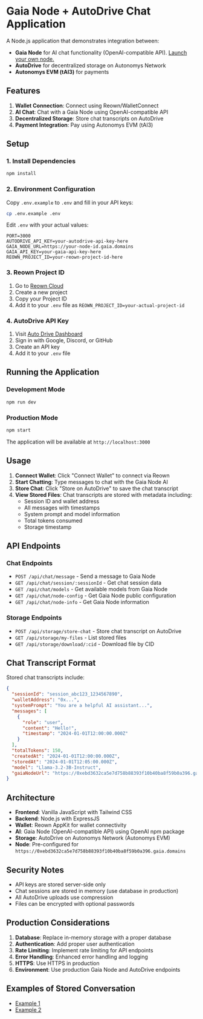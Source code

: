 # Gaia Node + AutoDrive Chat Application

A Node.js application that demonstrates integration between:
- **Gaia Node** for AI chat functionality (OpenAI-compatible API). [Launch your own node.](https://docs.gaianet.ai/getting-started/quick-start/)
- **AutoDrive** for decentralized storage on Autonomys Network
- **Autonomys EVM (tAI3)** for payments

## Features

1. **Wallet Connection**: Connect using Reown/WalletConnect
2. **AI Chat**: Chat with a Gaia Node using OpenAI-compatible API
3. **Decentralized Storage**: Store chat transcripts on AutoDrive
4. **Payment Integration**: Pay using Autonomys EVM (tAI3)

## Setup

### 1. Install Dependencies

```bash
npm install
```

### 2. Environment Configuration

Copy `.env.example` to `.env` and fill in your API keys:

```bash
cp .env.example .env
```

Edit `.env` with your actual values:
```
PORT=3000
AUTODRIVE_API_KEY=your-autodrive-api-key-here
GAIA_NODE_URL=https://your-node-id.gaia.domains
GAIA_API_KEY=your-gaia-api-key-here
REOWN_PROJECT_ID=your-reown-project-id-here
```

### 3. Reown Project ID

1. Go to [Reown Cloud](https://cloud.reown.com/)
2. Create a new project
3. Copy your Project ID
4. Add it to your `.env` file as `REOWN_PROJECT_ID=your-actual-project-id`

### 4. AutoDrive API Key

1. Visit [Auto Drive Dashboard](https://auto-drive.autonomys.xyz/)
2. Sign in with Google, Discord, or GitHub
3. Create an API key
4. Add it to your `.env` file

## Running the Application

### Development Mode
```bash
npm run dev
```

### Production Mode
```bash
npm start
```

The application will be available at `http://localhost:3000`

## Usage

1. **Connect Wallet**: Click "Connect Wallet" to connect via Reown
2. **Start Chatting**: Type messages to chat with the Gaia Node AI
3. **Store Chat**: Click "Store on AutoDrive" to save the chat transcript
4. **View Stored Files**: Chat transcripts are stored with metadata including:
   - Session ID and wallet address
   - All messages with timestamps
   - System prompt and model information
   - Total tokens consumed
   - Storage timestamp

## API Endpoints

### Chat Endpoints
- `POST /api/chat/message` - Send a message to Gaia Node
- `GET /api/chat/session/:sessionId` - Get chat session data
- `GET /api/chat/models` - Get available models from Gaia Node
- `GET /api/chat/node-config` - Get Gaia Node public configuration
- `GET /api/chat/node-info` - Get Gaia Node information

### Storage Endpoints
- `POST /api/storage/store-chat` - Store chat transcript on AutoDrive
- `GET /api/storage/my-files` - List stored files
- `GET /api/storage/download/:cid` - Download file by CID

## Chat Transcript Format

Stored chat transcripts include:
```json
{
  "sessionId": "session_abc123_1234567890",
  "walletAddress": "0x...",
  "systemPrompt": "You are a helpful AI assistant...",
  "messages": [
    {
      "role": "user",
      "content": "Hello!",
      "timestamp": "2024-01-01T12:00:00.000Z"
    }
  ],
  "totalTokens": 150,
  "createdAt": "2024-01-01T12:00:00.000Z",
  "storedAt": "2024-01-01T12:05:00.000Z",
  "model": "Llama-3.2-3B-Instruct",
  "gaiaNodeUrl": "https://0xebd3632ca5e7d758b88393f10b40ba8f59b0a396.gaia.domains"
}
```

## Architecture

- **Frontend**: Vanilla JavaScript with Tailwind CSS
- **Backend**: Node.js with ExpressJS
- **Wallet**: Reown AppKit for wallet connectivity
- **AI**: Gaia Node (OpenAI-compatible API) using OpenAI npm package
- **Storage**: AutoDrive on Autonomys Network (Autonomys EVM)
- **Node**: Pre-configured for `https://0xebd3632ca5e7d758b88393f10b40ba8f59b0a396.gaia.domains`

## Security Notes

- API keys are stored server-side only
- Chat sessions are stored in memory (use database in production)
- All AutoDrive uploads use compression
- Files can be encrypted with optional passwords

## Production Considerations

1. **Database**: Replace in-memory storage with a proper database
2. **Authentication**: Add proper user authentication
3. **Rate Limiting**: Implement rate limiting for API endpoints
4. **Error Handling**: Enhanced error handling and logging
5. **HTTPS**: Use HTTPS in production
6. **Environment**: Use production Gaia Node and AutoDrive endpoints

## Examples of Stored Conversation

- [Example 1](https://gateway.autonomys.xyz/file/bafkr6id56ls6qzcvpngpjfuyjouo4sx3gqclmd32pgvnzru5u6h4rczfg4)
- [Example 2](https://gateway.autonomys.xyz/file/bafkr6igpejuqa46ioo26ftqowaxslsark64b2ovw66xn3ljuuppftkghla)